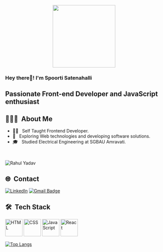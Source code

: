 <p align="center">
  <img src="/assets/Frontend.png" height="200"/>
</p>

<h3> Hey there👋! I'm Spoorti Satenahalli</h2>
<h2> Passionate Front-end Developer and JavaScript enthusiast </h2>

## 👨🏻‍💻 &nbsp;About Me 

- 🧑‍💻 &nbsp; Self Taught Frontend Developer.
- 🤔 &nbsp; Exploring Web technologies and developing software solutions.
- 🎓 &nbsp; Studied Electrical Engineering at SGBAU Amravati.

<br>
<p align="left"> 
  <img src="https://komarev.com/ghpvc/?username=electrifire-123&label=Profile%20views&color=0e75b6&style=flat-square" alt="Rahul Yadav" />
</p>

## 🌐 &nbsp;Contact

[![LinkedIn](https://img.shields.io/badge/-rahulyadav-blue?style=flat-square&logo=linkedin&logoColor=white&link=https://www.linkedin.com/in/rahul-yadav-36273220a
)](https://www.linkedin.com/in/rahul-yadav-36273220a/)
[![Gmail Badge](https://img.shields.io/badge/-rahullyadavv77@gmail.com-c14438?style=flat-square&logo=Gmail&logoColor=white&link=mailto:rahullyadavv77@gmail.com)](mailto:rahullyadavv77@gmail.com)


## 🛠 &nbsp;Tech Stack

<p>
    <img alt="HTML" title="HTML" height="55" width="auto" src="https://cdn-icons-png.flaticon.com/512/174/174854.png">
    <img alt="CSS" title="CSS" height="55" width="auto" src="https://img.icons8.com/color/344/css3.png">
    <img alt="JavaScript" title="JavaScript" height="55" width="auto" src="https://img.icons8.com/color/344/javascript.png">
    <img alt="React" title="React" height="55" width="auto" src="https://t3.ftcdn.net/jpg/03/04/97/12/240_F_304971233_mQ4xlfnBGSszgzJPYzQnZtWI04ZNmuuP.jpg">
</p>

[![Top Langs](https://github-readme-stats.vercel.app/api/top-langs/?username=Electrifire-123&layout=compact)](https://github.com/Electrifire-123/github-readme-stats)

